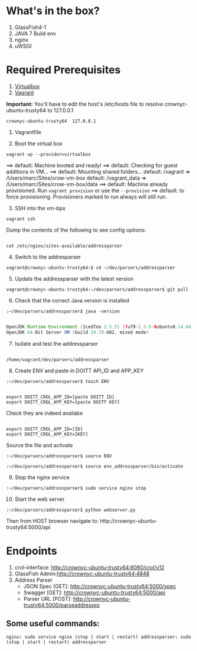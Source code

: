 # What's in the box?

  1. GlassFish4-1
  2. JAVA 7 Build env
  3. nginx
  4. uWSGI

# Required Prerequisites

  1. [Virtualbox](https://www.virtualbox.org/)
  2. [Vagrant](https://www.vagrantup.com/)

**Important:** You'll have to edit the host's /etc/hosts file to resolve crownyc-ubuntu-trusty64 to 127.0.0.1

```crownyc-ubuntu-trusty64	127.0.0.1```

  1. Vagrantfile

  2. Boot the virtual box

```vagrant up --provider=virtualbox```

==> default: Machine booted and ready!
==> default: Checking for guest additions in VM...
==> default: Mounting shared folders...
    default: /vagrant => /Users/marc/Sites/crow-vm-box
    default: /vagrant_data => /Users/marc/Sites/crow-vm-box/data
==> default: Machine already provisioned. Run `vagrant provision` or use the `--provision`
==> default: to force provisioning. Provisioners marked to run always will still run.

  3. SSH into the vm-bpx

```vagrant ssh```

Dump the contents of the following to see config options:

```cat /etc/init/addressparser.conf

cat /etc/nginx/sites-available/addressparser
```

  4. Switch to the addresparser 

```vagrant@crownyc-ubuntu-trusty64:$ cd ~/dev/parsers/addressparser```

  5. Update the addressparser with the latest version

```vagrant@crownyc-ubuntu-trusty64:~/dev/parsers/addressparser$ git pull```

  6. Check that the correct Java version is installed

```:~/dev/parsers/addressparser$ java -version```

```java version "1.7.0_79"

OpenJDK Runtime Environment (IcedTea 2.5.5) (7u79-2.5.5-0ubuntu0.14.04.2)
OpenJDK 64-Bit Server VM (build 24.79-b02, mixed mode)
```

  7. Isolate and test the addressparser

```:~/dev/parsers/addressparser$ pwd

/home/vagrant/dev/parsers/addressparser
```

  8. Create ENV and paste in DOITT API_ID and APP_KEY

```:~/dev/parsers/addressparser$ touch ENV```

```:~/dev/parsers/addressparser$ sudo vi ENV

export DOITT_CROL_APP_ID=[paste DOITT ID]
export DOITT_CROL_APP_KEY=[paste DOITT KEY]
```

Check they are indeed availabe

```:~/dev/parsers/addressparser$ cat ENV

export DOITT_CROL_APP_ID=[ID]
export DOITT_CROL_APP_KEY=[KEY]
```

Source the file and activate

```:~/dev/parsers/addressparser$ source ENV```

```:~/dev/parsers/addressparser$ source env_addressparser/bin/activate```

  9. Stop the nginx service

```:~/dev/parsers/addressparser$ sudo service nginx stop```

  10. Start the web server

```:~/dev/parsers/addressparser$ python webserver.py```

Then from HOST browser navigate to: http://crownyc-ubuntu-trusty64:5000/api

# Endpoints 
  1. crol-interface: [http://crownyc-ubuntu-trusty64:8080/crol/v12](http://crownyc-ubuntu-trusty64:8080/crol/v12)
  2. GlassFish Admin:[http://crownyc-ubuntu-trusty64:4848](http://crownyc-ubuntu-trusty64:4848)
  3. Address Parser 
     - JSON Spec [GET]: [http://crownyc-ubuntu-trusty64:5000/spec](http://crownyc-ubuntu-trusty64:5000/spec)
     - Swagger [GET]: [http://crownyc-ubuntu-trusty64:5000/api](http://crownyc-ubuntu-trusty64:5000/api)
     - Parser URL [POST]: [http://crownyc-ubuntu-trusty64:5000/parseaddresses](http://crownyc-ubuntu-trusty64:5000/parseaddresses)

## Some useful commands: 

`nginx: sudo service nginx (stop | start | restart)
addressparser: sudo (stop | start | restart) addressparser`

